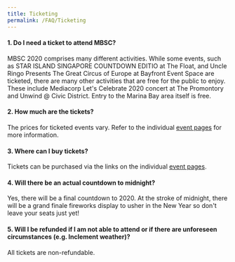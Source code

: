 ```yaml
---
title: Ticketing
permalink: /FAQ/Ticketing
---
```


#### 1. Do I need a ticket to attend MBSC?

MBSC 2020 comprises many different activities. While some events, such as STAR ISLAND SINGAPORE COUNTDOWN EDITIO at The Float, and Uncle Ringo Presents The Great Circus of Europe at Bayfront Event Space are ticketed, there are many other activities that are free for the public to enjoy. These include Mediacorp Let's Celebrate 2020 concert at The Promontory and Unwind @ Civic District. Entry to the Marina Bay area itself is free. 

#### 2. How much are the tickets?

The prices for ticketed events vary. Refer to the individual <a href="/events/whats-on/marina-bay">event pages</a> for more information. 

#### 3. Where can I buy tickets? 

Tickets can be purchased via the links on the individual <a href="/events/whats-on/marina-bay">event pages</a>. 

#### 4. Will there be an actual countdown to midnight? 

Yes, there will be a final countdown to 2020. At the stroke of midnight, there will be a grand finale fireworks display to usher in the New Year so don't leave your seats just yet! 

#### 5. Will I be refunded if I am not able to attend or if there are unforeseen circumstances (e.g. Inclement weather)? 

All tickets are non-refundable.
